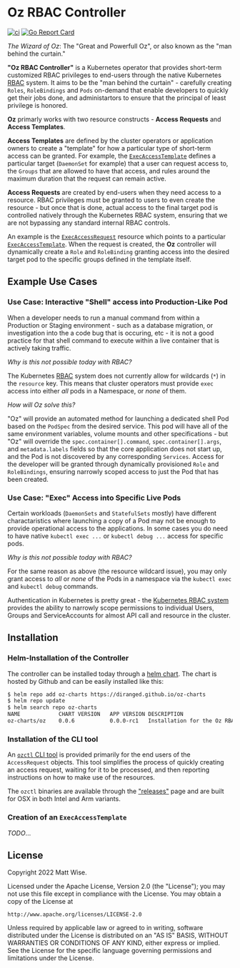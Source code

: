 [design]: ./design/README.md
[exec_access_request]: ./design/crds/v1alpha1_exec_access_request.md
[exec_access_template]: ./design/crds/v1alpha1_exec_access_template.md
[kube_crd]: https://kubernetes.io/docs/concepts/extend-kubernetes/api-extension/custom-resources/
[kube_rbac]: https://kubernetes.io/docs/reference/access-authn-authz/rbac/

# Oz RBAC Controller

[![ci](https://github.com/diranged/oz/actions/workflows/ci.yaml/badge.svg)](https://github.com/diranged/oz/actions/workflows/ci.yaml)
[![Go Report Card](https://goreportcard.com/badge/github.com/diranged/oz)](https://goreportcard.com/report/github.com/diranged/oz)

_The Wizard of Oz_: The "Great and Powerfull Oz", or also known as the "man
behind the curtain."

**"Oz RBAC Controller"** is a Kubernetes operator that provides short-term
customized RBAC privileges to end-users through the native Kubernetes
[RBAC][kube_rbac] system. It aims to be the "man behind the curtain" -
carefully creating `Roles`, `RoleBindings` and `Pods` on-demand that enable
developers to quickly get their jobs done, and administartors to ensure that
the principal of least privilege is honored.

**Oz** primarly works with two resource constructs - **Access Requests** and
**Access Templates**.

**Access Templates** are defined by the cluster operators or application owners
to create a "template" for how a particular type of short-term access can be
granted. For example, the [`ExecAccessTemplate`][exec_access_template] defines
a particular target (`DaemonSet` for example) that a user can request access
to, the `Groups` that are allowed to have that access, and rules around the
maximum duration that the request can remain active.

**Access Requests** are created by end-users when they need access to a
resource. RBAC privileges must be granted to users to even create the resource -
but once that is done, actual access to the final target pod is controlled
natively through the Kubernetes RBAC system, ensuring that we are not
bypassing any standard internal RBAC controls.

An example is the [`ExecAccessRequest`][exec_access_request] resource which
points to a particular [`ExecAccessTemplate`][exec_access_template]. When the
request is created, the **Oz** controller will dynamically create a `Role` and
`RoleBinding` granting access into the desired target pod to the specific
groups defined in the template itself.

## Example Use Cases

### Use Case: Interactive "Shell" access into Production-Like Pod

When a developer needs to run a manual command from within a Production or
Staging environment - such as a database migration, or investigation into the a
code bug that is occuring, etc - it is not a good practice for that shell
command to execute within a live container that is actively taking traffic.

_Why is this not possible today with RBAC?_

The Kubernetes [RBAC][kube_rbac] system does not currently allow for wildcards
(`*`) in the `resource` key. This means that cluster operators must provide
`exec` access into either _all_ pods in a Namespace, or _none_ of them.

_How will Oz solve this?_

"Oz" will provide an automated method for launching a dedicated shell Pod based
on the `PodSpec` from the desired service. This pod will have all of the same
environment variables, volume mounts and other specifications - but "Oz" will
override the `spec.container[].command`, `spec.container[].args`, and
`metadata.labels` fields so that the core application does not start up, and
the Pod is not discovered by any corresponding `Services`. Access for the
developer will be granted through dynamically provisioned `Role` and
`RoleBindings`, ensuring narrowly scoped access to just the Pod that has been
created.

### Use Case: "Exec" Access into Specific Live Pods

Certain workloads (`DaemonSets` and `StatefulSets` mostly) have different
charactaristics where launching a copy of a Pod may not be enough to provide
operational access to the applications. In some cases you do need to have
native `kubectl exec ...` or `kubectl debug ...` access for specific pods.

_Why is this not possible today with RBAC?_

For the same reason as above (the resource wildcard issue), you may only grant
access to _all_ or _none_ of the Pods in a namespace via the `kubectl exec` and
`kubectl debug` commands.

Authentication in Kubernetes is pretty great - the [Kubernetes RBAC
system][kube_rbac] provides the ability to narrowly scope permissions to
individual Users, Groups and ServiceAccounts for almost API call and resource
in the cluster.

## Installation

### Helm-Installation of the Controller

[helm_chart]: https://github.com/diranged/oz-charts/tree/main/charts/oz
[releases]: https://github.com/diranged/oz/releases

The controller can be installed today through a [helm chart][helm_chart]. The
chart is hosted by Github and can be easily installed like this:

```bash
$ helm repo add oz-charts https://diranged.github.io/oz-charts
$ helm repo update
$ helm search repo oz-charts
NAME        	CHART VERSION	APP VERSION	DESCRIPTION
oz-charts/oz	0.0.6        	0.0.0-rc1  	Installation for the Oz RBAC Controller
```

### Installation of the CLI tool

An [`ozctl` CLI tool](./ozctl) is provided primarily for the end users of the
`AccessRequest` objects. This tool simplifies the process of quickly creating
an access request, waiting for it to be processed, and then reporting
instructions on how to make use of the resources.

The `ozctl` binaries are available through the ["releases"][releases] page and
are built for OSX in both Intel and Arm variants.

### Creation of an `ExecAccessTemplate`

_TODO_...

## License

Copyright 2022 Matt Wise.

Licensed under the Apache License, Version 2.0 (the "License");
you may not use this file except in compliance with the License.
You may obtain a copy of the License at

    http://www.apache.org/licenses/LICENSE-2.0

Unless required by applicable law or agreed to in writing, software
distributed under the License is distributed on an "AS IS" BASIS,
WITHOUT WARRANTIES OR CONDITIONS OF ANY KIND, either express or implied.
See the License for the specific language governing permissions and
limitations under the License.

